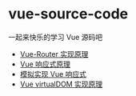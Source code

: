 # vue-source-code
一起来快乐的学习 Vue 源码吧

- [Vue-Router 实现原理](./vue-router/README.md)
- [Vue 响应式原理](./vue-reactive/README.md)
- [模拟实现 Vue 响应式](./vue-reactive-implement/README.md)
- [Vue virtualDOM 实现原理](./vue-virtualDOM/README.md)
